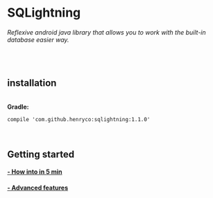 # SQLightning
###### Reflexive android java library that allows you to work with the built-in database easier way.

<br>
<h2> installation </h2><br>
<b>Gradle:</b>

```Gradle
compile 'com.github.henryco:sqlightning:1.1.0'
```
<br><h2> Getting started </h2>
<h4> <a href="https://github.com/henryco/SQLightning/wiki/How-into-in-5-min"> - How into in 5 min </a></h4>
<h4> <a href="https://github.com/henryco/SQLightning/wiki/Advanced-features"> - Advanced features </a></h4>
